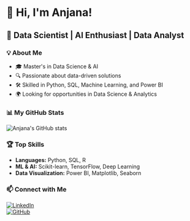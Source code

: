 # 👋 Hi, I'm Anjana!  
## 🌟 Data Scientist | AI Enthusiast | Data Analyst  

### 💡 About Me
- 🎓 Master's in Data Science & AI  
- 🔍 Passionate about data-driven solutions  
- 🛠️ Skilled in Python, SQL, Machine Learning, and Power BI  
- 🌍 Looking for opportunities in Data Science & Analytics  

### 📊 My GitHub Stats  
![Anjana's GitHub stats](https://github-readme-stats.vercel.app/api?username=your-github-username&show_icons=true&theme=radical)  

### 🏆 Top Skills  
- **Languages:** Python, SQL, R  
- **ML & AI:** Scikit-learn, TensorFlow, Deep Learning  
- **Data Visualization:** Power BI, Matplotlib, Seaborn  

### 📫 Connect with Me  
[![LinkedIn](https://img.shields.io/badge/-LinkedIn-blue?style=flat&logo=linkedin)](https://www.linkedin.com/in/bhatanjana)  
[![GitHub](https://img.shields.io/badge/-GitHub-black?style=flat&logo=github)](https://github.com/anjubhat247)  
